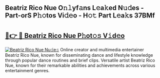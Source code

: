 ## Beatriz Rico Nue O𝚗𝚕yf𝚊ns L𝚎a𝚔ed N𝚞𝚍es - Part-orS P𝚑𝚘tos Vi𝚍𝚎o - H𝚘𝚝 Part L𝚎a𝚔s 37BMf

# <h2><a href="http://kf5bmc8.oniu.top/?m=Beatriz+Rico+Nue">🔗👉 🔴 Beatriz Rico Nue P𝚑ot𝚘𝚜 V𝚒d𝚎o</a></h2>

[![Beatriz Rico Nue Nu𝚍e𝚜](https://i.imgur.com/0qMVB7G.gif)](http://kf5bmc8.oniu.top/?m=Beatriz+Rico+Nue)
Online creator and multimedia entertainer Beatriz Rico Nue, known for disseminating dance and lifestyle knowledge through popular dance routines and brief clips. Versatile artist Beatriz Rico Nue, known for their remarkable abilities and achievements across various entertainment genres.  
